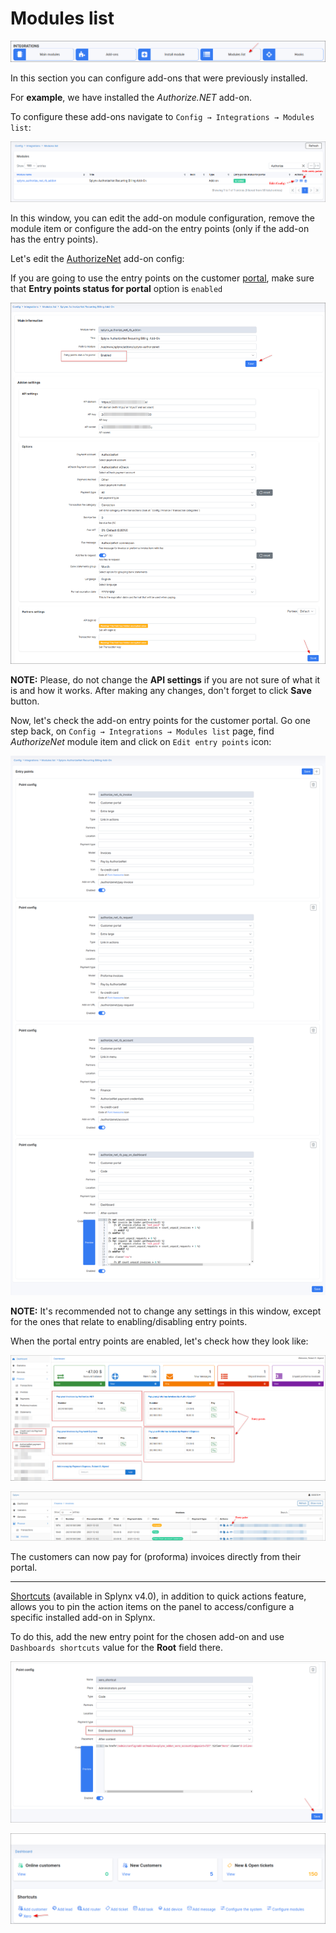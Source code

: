 Modules list
=====

![icon](icon.png)

In this section you can configure add-ons that were previously installed.

For **example**, we have installed the *Authorize.NET* add-on.

To configure these add-ons navigate to `Config → Integrations → Modules list`:

![list](list.png)

In this window, you can edit the add-on module configuration, remove the module item or configure the add-on the entry points (only if the add-on has the entry points).

Let's edit the [AuthorizeNet](payment_systems/authorize/authorize.md) add-on config:

If you are going to use the entry points on the customer [portal](customer_portal/customer_portal.md), make sure that **Entry points status for portal** option is `enabled`

![edit](edit_module.png)

**NOTE:** Please, do not change the **API settings** if you are not sure of what it is and how it works. After making any changes, don't forget to click **Save** button.

Now, let's check the add-on entry points for the customer portal. Go one step back, on `Config → Integrations → Modules list` page, find *AuthorizeNet* module item and click on `Edit entry points` icon:

![entry points](entry_points.png)

**NOTE:** It's recommended not to change any settings in this window, except for the ones that relate to enabling/disabling entry points.

When the portal entry points are enabled, let's check how they look like:

![portal1](portal1.png)

![portal2](portal2.png)

The customers can now pay for (proforma) invoices directly from their portal.

------------

[Shortcuts](dashboard/dashboard.md) (available in Splynx v4.0), in addition to quick actions feature, allows you to pin the action items on the panel to access/configure a specific installed add-on in Splynx.

To do this, add the new entry point for the chosen add-on and use `Dashboards shortcuts` value for the **Root** field there.

![image](entry_point1.png)

![image](entry_point2.png)

